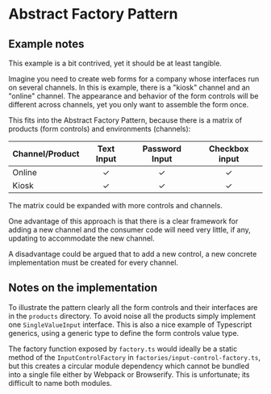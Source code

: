 Abstract Factory Pattern
====================================

## Example notes

This example is a bit contrived, yet it should be at least tangible.

Imagine you need to create web forms for a company whose interfaces run on several channels. In this is example, there
is a "kiosk" channel and an "online" channel. The appearance and behavior of the form controls will be different across
channels, yet you only want to assemble the form once.

This fits into the Abstract Factory Pattern, because there is a matrix of products (form controls) and environments (channels):

| Channel/Product | Text Input | Password Input | Checkbox input  |
|-----------------|:----------:|:--------------:|:---------------:|
| Online          | ✓          | ✓              | ✓               |
| Kiosk           | ✓          | ✓              | ✓               |

The matrix could be expanded with more controls and channels.

One advantage of this approach is that there is a clear framework for adding a new channel and the consumer code will
need very little, if any, updating to accommodate the new channel.

A disadvantage could be argued that to add a new control, a new concrete implementation must be created for every channel.

## Notes on the implementation

To illustrate the pattern clearly all the form controls and their interfaces are in the `products` directory. To avoid
noise all the products simply implement one `SingleValueInput` interface. This is also a nice example of Typescript
generics, using a generic type to define the form controls value type.

The factory function exposed by `factory.ts` would ideally be a static method of the `InputControlFactory` in
`factories/input-control-factory.ts`, but this creates a circular module dependency which cannot be
bundled into a single file either by Webpack or Browserify. This is unfortunate; its difficult to name both modules.